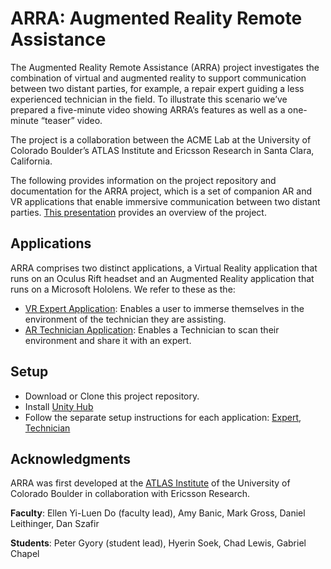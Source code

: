 # ARRA: Augmented Reality Remote Assistance
The Augmented Reality Remote Assistance (ARRA) project investigates the combination of virtual and augmented reality to support communication between two distant parties, for example, a repair expert guiding a less experienced technician in the field.  To illustrate this scenario we’ve prepared a five-minute video showing ARRA’s features as well as a one-minute “teaser” video.

The project is a collaboration between the ACME Lab at the University of Colorado Boulder’s ATLAS Institute and Ericsson Research in Santa Clara, California.

The following provides information on the project repository and documentation for the ARRA project, which is a set of companion AR and VR applications that enable immersive communication between two distant parties. [This presentation](https://docs.google.com/presentation/d/1B6aqpBO0N1dppQSJGqj_WXARENiIOI8r8_WxDKFvpic/edit#slide=id.p1) provides an overview of the project.


## Applications
ARRA comprises two distinct applications, a Virtual Reality application that runs on an Oculus Rift headset and an Augmented Reality application that runs on a Microsoft Hololens. We refer to these as the: 
- [VR Expert Application](./VR-Expert-App): Enables a user to immerse themselves in the environment of the technician they are assisting.
- [AR Technician Application](./Hololens-Novice-App/Readme.md#ar-technician-application): Enables a Technician to scan their environment and share it with an expert.


## Setup
- Download or Clone this project repository.
- Install [Unity Hub](https://unity3d.com/get-unity/download)
- Follow the separate setup instructions for each application: [Expert](./VR-Expert-App), [Technician](./Hololens-Novice-App/Readme.md#ar-technician-application)


## Acknowledgments
ARRA was first developed at the [ATLAS Institute](atlas.colorado.edu) of the University of Colorado Boulder in collaboration with Ericsson Research.

**Faculty**: Ellen Yi-Luen Do (faculty lead), Amy Banic, Mark Gross, Daniel Leithinger, Dan Szafir

**Students**: Peter Gyory (student lead), Hyerin Soek, Chad Lewis, Gabriel Chapel
